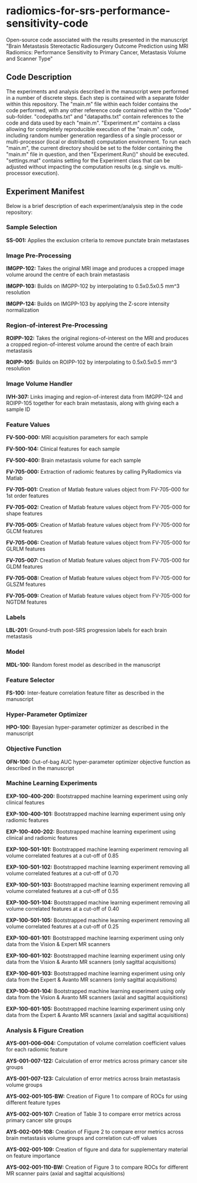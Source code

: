 # radiomics-for-srs-performance-sensitivity-code
Open-source code associated with the results presented in the manuscript "Brain Metastasis Stereotactic Radiosurgery Outcome Prediction using MRI Radiomics: Performance Sensitivity to Primary Cancer, Metastasis Volume and Scanner Type"

## Code Description
The experiments and analysis described in the manuscript were performed in a number of discrete steps. Each step is contained with a separate folder within this repository. The "main.m" file within each folder contains the code performed, with any other reference code contained within the "Code" sub-folder. "codepaths.txt" and "datapaths.txt" contain references to the code and data used by each "main.m". "Experiment.m" contains a class allowing for completely reproducible execution of the "main.m" code, including random number generation regardless of a single processor or multi-processor (local or distributed) computation environment. To run each "main.m", the current directory should be set to the folder containing the "main.m" file in question, and then "Experiment.Run()" should be executed. "settings.mat" contains setting for the Experiment class that can be adjusted without impacting the computation results (e.g. single vs. multi-processor execution).

## Experiment Manifest
Below is a brief description of each experiment/analysis step in the code repository:

### Sample Selection
**SS-001:** Applies the exclusion criteria to remove punctate brain metastases

### Image Pre-Processing
**IMGPP-102:** Takes the original MRI image and produces a cropped image volume around the centre of each brain metastasis

**IMGPP-103:** Builds on IMGPP-102 by interpolating to 0.5x0.5x0.5 mm^3 resolution

**IMGPP-124:** Builds on IMGPP-103 by applying the Z-score intensity normalization

### Region-of-interest Pre-Processing
**ROIPP-102:** Takes the original regions-of-interest on the MRI and produces a cropped region-of-interest volume around the centre of each brain metastasis 

**ROIPP-105:** Builds on ROIPP-102 by interpolating to 0.5x0.5x0.5 mm^3 resolution

### Image Volume Handler
**IVH-307:** Links imaging and region-of-interest data from IMGPP-124 and ROIPP-105 together for each brain metastasis, along with giving each a sample ID

### Feature Values
**FV-500-000:** MRI acquisition parameters for each sample

**FV-500-104:** Clinical features for each sample

**FV-500-400:** Brain metastasis volume for each sample


**FV-705-000:** Extraction of radiomic features by calling PyRadiomics via Matlab

**FV-705-001:** Creation of Matlab feature values object from FV-705-000 for 1st order features

**FV-705-002:** Creation of Matlab feature values object from FV-705-000 for shape features

**FV-705-005:** Creation of Matlab feature values object from FV-705-000 for GLCM features

**FV-705-006:** Creation of Matlab feature values object from FV-705-000 for GLRLM features

**FV-705-007:** Creation of Matlab feature values object from FV-705-000 for GLDM features

**FV-705-008:** Creation of Matlab feature values object from FV-705-000 for GLSZM features

**FV-705-009:** Creation of Matlab feature values object from FV-705-000 for NGTDM features

### Labels
**LBL-201:** Ground-truth post-SRS progression labels for each brain metastasis

### Model
**MDL-100:** Random forest model as described in the manuscript

### Feature Selector
**FS-100:** Inter-feature correlation feature filter as described in the manuscript

### Hyper-Parameter Optimizer
**HPO-100:** Bayesian hyper-parameter optimizer as described in the manuscript

### Objective Function
**OFN-100:** Out-of-bag AUC hyper-parameter optimizer objective function as described in the manuscript

### Machine Learning Experiments
**EXP-100-400-200:** Bootstrapped machine learning experiment using only clinical features

**EXP-100-400-101:** Bootstrapped machine learning experiment using only radiomic features

**EXP-100-400-202:** Bootstrapped machine learning experiment using clinical and radiomic features


**EXP-100-501-101:** Bootstrapped machine learning experiment removing all volume correlated features at a cut-off of 0.85

**EXP-100-501-102:** Bootstrapped machine learning experiment removing all volume correlated features at a cut-off of 0.70

**EXP-100-501-103:** Bootstrapped machine learning experiment removing all volume correlated features at a cut-off of 0.55

**EXP-100-501-104:** Bootstrapped machine learning experiment removing all volume correlated features at a cut-off of 0.40

**EXP-100-501-105:** Bootstrapped machine learning experiment removing all volume correlated features at a cut-off of 0.25


**EXP-100-601-101:** Bootstrapped machine learning experiment using only data from the Vision & Expert MR scanners

**EXP-100-601-102:** Bootstrapped machine learning experiment using only data from the Vision & Avanto MR scanners (only sagittal acquisitions)

**EXP-100-601-103:** Bootstrapped machine learning experiment using only data from the Expert & Avanto MR scanners (only sagittal acquisitions)

**EXP-100-601-104:** Bootstrapped machine learning experiment using only data from the Vision & Avanto MR scanners (axial and sagittal acquisitions)

**EXP-100-601-105:** Bootstrapped machine learning experiment using only data from the Expert & Avanto MR scanners (axial and sagittal acquisitions)


### Analysis & Figure Creation
**AYS-001-006-004:** Computation of volume correlation coefficient values for each radiomic feature

**AYS-001-007-122:** Calculation of error metrics across primary cancer site groups

**AYS-001-007-123:** Calculation of error metrics across brain metastasis volume groups


**AYS-002-001-105-BW:** Creation of Figure 1 to compare of ROCs for using different feature types

**AYS-002-001-107:** Creation of Table 3 to compare error metrics across primary cancer site groups

**AYS-002-001-108:** Creation of Figure 2 to compare error metrics across brain metastasis volume groups and correlation cut-off values

**AYS-002-001-109:** Creation of figure and data for supplementary material on feature importance

**AYS-002-001-110-BW:** Creation of Figure 3 to compare ROCs for different MR scanner pairs (axial and sagittal acquisitions)